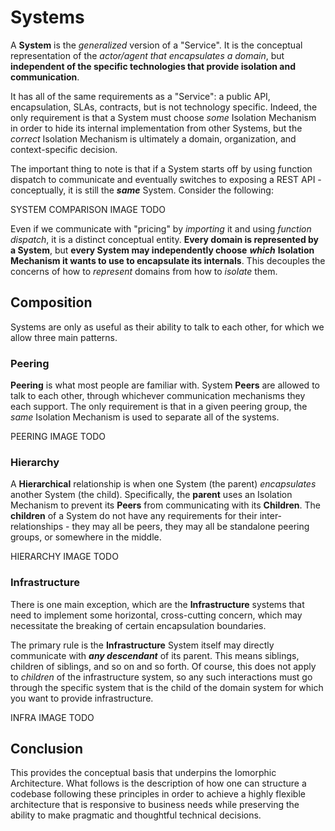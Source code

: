 # Systems

A **System** is the _generalized_ version of a "Service".  It is the conceptual representation of the _actor/agent_ _that encapsulates a domain_, but **independent of the specific technologies that provide isolation and communication**.

It has all of the same requirements as a "Service": a public API, encapsulation, SLAs, contracts, but is not technology specific.  Indeed, the only requirement is that a System must choose _some_ Isolation Mechanism in order to hide its internal implementation from other Systems, but the _correct_ Isolation Mechanism is ultimately a domain, organization, and context-specific decision.

The important thing to note is that if a System starts off by using function dispatch to communicate and eventually switches to exposing a REST API - conceptually, it is still the _**same**_ System.  Consider the following:

SYSTEM COMPARISON IMAGE TODO

Even if we communicate with "pricing" by _importing_ it and using _function dispatch_, it is a distinct conceptual entity.  **Every domain is represented by a System**, but **every System may independently choose** _**which**_ **Isolation Mechanism it wants to use to encapsulate its internals**.  This decouples the concerns of how to _represent_ domains from how to _isolate_ them.

## Composition

Systems are only as useful as their ability to talk to each other, for which we allow three main patterns.

### Peering

**Peering** is what most people are familiar with.  System **Peers** are allowed to talk to each other, through whichever communication mechanisms they each support.  The only requirement is that in a given peering group, the _same_ Isolation Mechanism is used to separate all of the systems.

PEERING IMAGE TODO

### Hierarchy

A **Hierarchical** relationship is when one System \(the parent\) _encapsulates_ another System \(the child\).  Specifically, the **parent** uses an Isolation Mechanism to prevent its **Peers** from communicating with its **Children**.  The **children** of a System do not have any requirements for their inter-relationships - they may all be peers, they may all be standalone peering groups, or somewhere in the middle.

HIERARCHY IMAGE TODO

### Infrastructure

There is one main exception, which are the **Infrastructure** systems that need to implement some horizontal, cross-cutting concern, which may necessitate the breaking of certain encapsulation boundaries.

The primary rule is the **Infrastructure** System itself may directly communicate with _**any descendant**_ of its parent.  This means siblings, children of siblings, and so on and so forth.  Of course, this does not apply to _children_ of the infrastructure system, so any such interactions must go through the specific system that is the child of the domain system for which you want to provide infrastructure.

INFRA IMAGE TODO

## Conclusion

This provides the conceptual basis that underpins the Iomorphic Architecture.  What follows is the description of how one can structure a codebase following these principles in order to achieve a highly flexible architecture that is responsive to business needs while preserving the ability to make pragmatic and thoughtful technical decisions.

